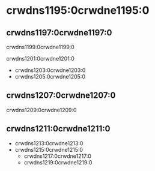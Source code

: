 # crwdns1195:0crwdne1195:0

## crwdns1197:0crwdne1197:0

crwdns1199:0crwdne1199:0

crwdns1201:0crwdne1201:0

- crwdns1203:0crwdne1203:0
- crwdns1205:0crwdne1205:0

## crwdns1207:0crwdne1207:0

crwdns1209:0crwdne1209:0

## crwdns1211:0crwdne1211:0

- crwdns1213:0crwdne1213:0
- crwdns1215:0crwdne1215:0
  - crwdns1217:0crwdne1217:0
  - crwdns1219:0crwdne1219:0
